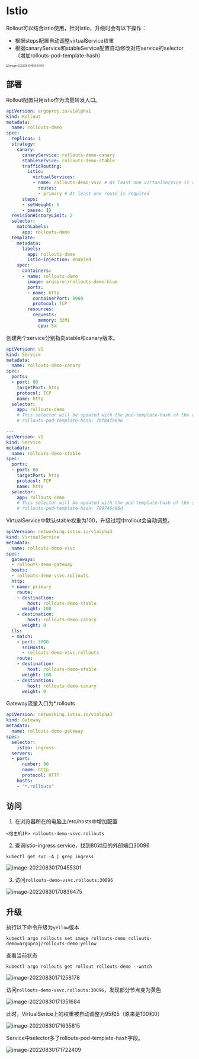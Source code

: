 # Istio

Rollout可以结合istio使用，针对istio，升级时会有以下操作：

- 根据steps配置自动调整virtualService权重
- 根据canaryService和stableService配置自动修改对应service的selector（增加rollouts-pod-template-hash）

<img src="media/Istio/image-20220830165034140.png" alt="image-20220830165034140" style="zoom:50%;" />



## 部署

Rollout配置只用istio作为流量转发入口。

```yaml
apiVersion: argoproj.io/v1alpha1
kind: Rollout
metadata:
  name: rollouts-demo
spec:
  replicas: 1
  strategy:
    canary:
      canaryService: rollouts-demo-canary
      stableService: rollouts-demo-stable
      trafficRouting:
        istio:
          virtualServices:
          - name: rollouts-demo-vsvc # At least one virtualService is required
            routes:
            - primary # At least one route is required
      steps:
      - setWeight: 5
      - pause: {}
  revisionHistoryLimit: 2
  selector:
    matchLabels:
      app: rollouts-demo
  template:
    metadata:
      labels:
        app: rollouts-demo
        istio-injection: enabled
    spec:
      containers:
      - name: rollouts-demo
        image: argoproj/rollouts-demo:blue
        ports:
        - name: http
          containerPort: 8080
          protocol: TCP
        resources:
          requests:
            memory: 32Mi
            cpu: 5m
```

创建两个service分别指向stable和canary版本。

```yaml
apiVersion: v1
kind: Service
metadata:
  name: rollouts-demo-canary
spec:
  ports:
  - port: 80
    targetPort: http
    protocol: TCP
    name: http
  selector:
    app: rollouts-demo
    # This selector will be updated with the pod-template-hash of the canary ReplicaSet. e.g.:
    # rollouts-pod-template-hash: 7bf84f9696

---
apiVersion: v1
kind: Service
metadata:
  name: rollouts-demo-stable
spec:
  ports:
  - port: 80
    targetPort: http
    protocol: TCP
    name: http
  selector:
    app: rollouts-demo
    # This selector will be updated with the pod-template-hash of the stable ReplicaSet. e.g.:
    # rollouts-pod-template-hash: 789746c88d
```

VirtualService中默认stable权重为100，升级过程中rollout会自动调整。

```yaml
apiVersion: networking.istio.io/v1alpha3
kind: VirtualService
metadata:
  name: rollouts-demo-vsvc
spec:
  gateways:
  - rollouts-demo-gateway
  hosts:
  - rollouts-demo-vsvc.rollouts
  http:
  - name: primary
    route:
    - destination:
        host: rollouts-demo-stable
      weight: 100
    - destination:
        host: rollouts-demo-canary
      weight: 0
  tls:
  - match:
    - port: 3000
      sniHosts:
      - rollouts-demo-vsvc.rollouts
    route:
    - destination:
        host: rollouts-demo-stable
      weight: 100
    - destination:
        host: rollouts-demo-canary
      weight: 0
```

Gateway流量入口为*.rollouts

```yaml
apiVersion: networking.istio.io/v1alpha3
kind: Gateway
metadata:
  name: rollouts-demo-gateway
spec:
  selector:
    istio: ingress
  servers:
  - port:
      number: 80
      name: http
      protocol: HTTP
    hosts:
    - "*.rollouts"
```

## 访问

1. 在浏览器所在的电脑上/etc/hosts中增加配置

```
<宿主机IP> rollouts-demo-vsvc.rollouts
```

2. 查询istio-ingress service，找到80对应的外部端口30096

```shell
kubectl get svc -A | grep ingress
```

![image-20220830170455301](media/Istio/image-20220830170455301.png)

3. 访问`rollouts-demo-vsvc.rollouts:30096`

![image-20220830170836475](media/Istio/image-20220830170836475.png)

## 升级

执行以下命令升级为`yellow`版本

```shell
kubectl argo rollouts set image rollouts-demo rollouts-demo=argoproj/rollouts-demo:yellow
```

查看当前状态

```shell
kubectl argo rollouts get rollout rollouts-demo --watch
```

![image-20220830171258178](media/Istio/image-20220830171258178.png)

访问`rollouts-demo-vsvc.rollouts:30096`，发现部分节点变为黄色

![image-20220830171351684](media/Istio/image-20220830171351684.png)

此时，VirtualSerice上的权重被自动调整为95和5（原来是100和0）

![image-20220830171635815](media/Istio/image-20220830171635815.png)

Service中selector多了rollouts-pod-template-hash字段。

![image-20220830171722409](media/Istio/image-20220830171722409.png)
